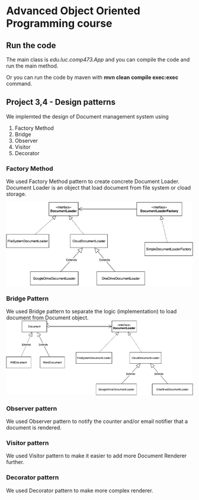 # Advanced Object Oriented Programming course

## Run the code
The main class is *edu.luc.comp473.App* and you can compile the code and run the main method.

Or you can run the code by maven with **mvn clean compile exec:exec** command.  

## Project 3,4 - Design patterns

We implemted the design of Document management system using
1. Factory Method
2. Bridge
3. Observer
4. Visitor
5. Decorator

### Factory Method
We used Factory Method pattern to create concrete Document Loader. Document Loader is an object that load document from file system or cload storage.

![Factory Method](diagrams/factorymethod.png)

### Bridge Pattern
We used Bridge pattern to separate the logic (implementation) to load document from Document object.
![Bridge pattern](diagrams/bridge.png)

### Observer pattern
We used Observer pattern to notify the counter and/or email notifier that a document is rendered.

### Visitor pattern
We used Visitor pattern to make it easier to add more Document Renderer further. 

### Decorator pattern
We used Decorator pattern to make more complex renderer.